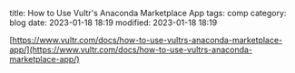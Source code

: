 title: How to Use Vultr's Anaconda Marketplace App
tags: comp
category: blog
date: 2023-01-18 18:19
modified: 2023-01-18 18:19

[https://www.vultr.com/docs/how-to-use-vultrs-anaconda-marketplace-app/](https://www.vultr.com/docs/how-to-use-vultrs-anaconda-marketplace-app/)
